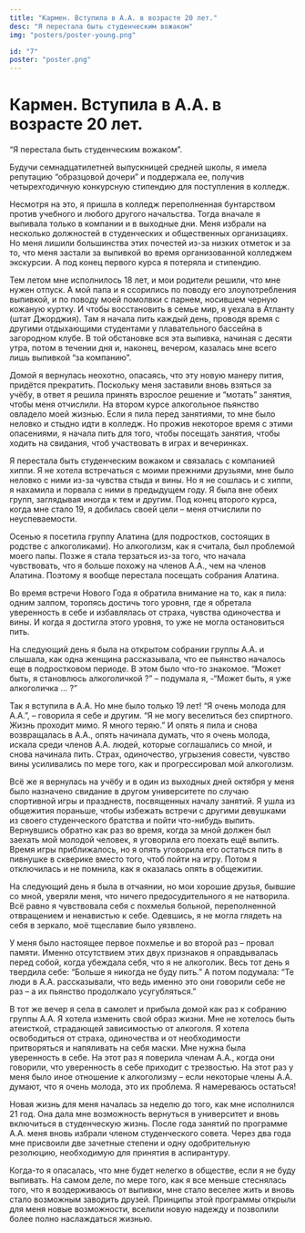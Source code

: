 ```yaml
---
title: "Кармен. Вступила в А.А. в возрасте 20 лет."
desc: "Я перестала быть студенческим вожаком"
img: "posters/poster-young.png"

id: "7"
poster: "poster.png"
---
```


# Кармен. Вступила в А.А. в возрасте 20 лет.

“Я перестала быть студенческим вожаком”.

Будучи семнадцатилетней выпускницей средней школы, я имела репутацию “образцовой дочери” и поддержала ее, получив четырехгодичную конкурсную стипендию для поступления в колледж.

Несмотря на это, я пришла в колледж переполненная бунтарством против учебного и любого другого начальства. Тогда вначале я выпивала только в компании и в выходные дни. Меня избрали на несколько должностей в студенческих и общественных организациях. Но меня лишили большинства этих почестей из-за низких отметок и за то, что меня застали за выпивкой во время организованной колледжем экскурсии. А под конец первого курса я потеряла и стипендию.

Тем летом мне исполнилось 18 лет, и мои родители решили, что мне нужен отпуск. А мой папа и я ссорились по поводу его злоупотребления выпивкой, и по поводу моей помолвки с парнем, носившем черную кожаную куртку. И чтобы восстановить в семье мир, я уехала в Атланту (штат Джорджия). Там я начала пить каждый день, проводя время с другими отдыхающими студентами у плавательного бассейна в загородном клубе. В той обстановке вся эта выпивка, начиная с десяти утра, потом в течении дня и, наконец, вечером, казалась мне всего лишь выпивкой “за компанию”.

Домой я вернулась неохотно, опасаясь, что эту новую манеру пития, придётся прекратить. Поскольку меня заставили вновь взяться за учёбу, в ответ я решила принять взрослое решение и “мотать” занятия, чтобы меня отчислили. На втором курсе алкогольное пьянство овладело моей жизнью. Если я пила перед занятиями, то мне было неловко и стыдно идти в колледж. Но прожив некоторое время с этими опасениями, я начала пить для того, чтобы посещать занятия, чтобы ходить на свидания, чтоб участвовать в играх и вечеринках.

Я перестала быть студенческим вожаком и связалась с компанией хиппи. Я не хотела встречаться с моими прежними друзьями, мне было неловко с ними из-за чувства стыда и вины. Но я не сошлась и с хиппи, я нахамила и порвала с ними в предыдущем году. Я была вне обеих групп, заглядывая иногда к тем и другим. Под конец второго курса, когда мне стало 19, я добилась своей цели – меня отчислили по неуспеваемости.

Осенью я посетила группу Алатина (для подростков, состоящих в родстве с алкоголиками). Но алкоголизм, как я считала, был проблемой моего папы. Позже я стала терзаться из-за того, что начала чувствовать, что я больше похожу на членов А.А., чем на членов Алатина. Поэтому я вообще перестала посещать собрания Алатина.

Во время встречи Нового Года я обратила внимание на то, как я пила: одним залпом, торопясь достичь того уровня, где я обретала уверенность в себе и избавлялась от страха, чувства одиночества и вины. И когда я достигла этого уровня, то уже не могла остановиться пить.

На следующий день я была на открытом собрании группы А.А. и слышала, как одна женщина рассказывала, что ее пьянство началось еще в подростковом периоде. В этом было что-то знакомое. “Может быть, я становлюсь алкоголичкой ?” – подумала я, -“Может быть, я уже алкоголичка … ?”

Так я вступила в А.А. Но мне было только 19 лет! “Я очень молода для А.А.”, – говорила я себе и другим. “Я не могу веселиться без спиртного. Жизнь проходит мимо. Я много теряю.” И опять я пила и снова возвращалась в А.А., опять начинала думать, что я очень молода, искала среди членов А.А. людей, которые соглашались со мной, и снова начинала пить. Страх, одиночество, угрызения совести, чувство вины усиливались по мере того, как и прогрессировал мой алкоголизм.

Всё же я вернулась на учёбу и в один из выходных дней октября у меня было назначено свидание в другом университете по случаю спортивной игры и празднеств, посвященных началу занятий. Я ушла из общежития пораньше, чтобы избежать встречи с другими девушками из своего студенческого братства и пойти что-нибудь выпить. Вернувшись обратно как раз во время, когда за мной должен был заехать мой молодой человек, я уговорила его поехать ещё выпить. Время игры приближалось, но я опять уговорила его остаться пить в пивнушке в скверике вместо того, чтоб пойти на игру. Потом я отключилась и не помнила, как я оказалась опять в общежитии.

На следующий день я была в отчаянии, но мои хорошие друзья, бывшие со мной, уверяли меня, что ничего предосудительного я не натворила. Всё равно я чувствовала себя с похмелья больной, переполненной отвращением и ненавистью к себе. Одевшись, я не могла глядеть на себя в зеркало, моё тщеславие было уязвлено.

У меня было настоящее первое похмелье и во второй раз – провал памяти. Именно отсутствием этих двух признаков я оправдывалась перед собой, когда убеждала себя, что я не алкоголик. Весь тот день я твердила себе: “Больше я никогда не буду пить.” А потом подумала: “Те люди в А.А. рассказывали, что ведь именно это они говорили себе не раз – а их пьянство продолжало усугубляться.”

В тот же вечер я села в самолет и прибыла домой как раз к собранию группы А.А. Я хотела изменить свой образ жизни. Мне не хотелось быть атеисткой, страдающей зависимостью от алкоголя. Я хотела освободиться от страха, одиночества и от необходимости притворяться и напяливать на себя маски. Мне нужна была уверенность в себе. На этот раз я поверила членам А.А., когда они говорили, что уверенность в себе приходит с трезвостью. На этот раз у меня было иное отношение к алкоголизму – если некоторые члены А.А. думают, что я очень молода, это их проблема. Я намереваюсь остаться!

Новая жизнь для меня началась за неделю до того, как мне исполнился 21 год. Она дала мне возможность вернуться в университет и вновь включиться в студенческую жизнь. После года занятий по программе А.А. меня вновь избрали членом студенческого совета. Через два года мне присвоили две зачетные степени и одну одобрительную резолюцию, необходимую для принятия в аспирантуру.

Когда-то я опасалась, что мне будет нелегко в обществе, если я не буду выпивать. На самом деле, по мере того, как я все меньше стеснялась того, что я воздерживаюсь от выпивки, мне стало веселее жить и вновь стало возможным заводить друзей. Принципы этой программы открыли для меня новые возможности, вселили новую надежду и позволили более полно наслаждаться жизнью.
